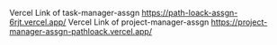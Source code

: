 Vercel Link of task-manager-assgn https://path-loack-assgn-6rjt.vercel.app/
Vercel Link of project-manager-assgn https://project-manager-assgn-pathloack.vercel.app/

